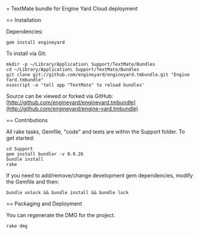 = TextMate bundle for Engine Yard Cloud deployment


== Installation

Dependencies:

    gem install engineyard

To install via Git:

    mkdir -p ~/Library/Application\ Support/TextMate/Bundles
    cd ~/Library/Application\ Support/TextMate/Bundles
    git clone git://github.com/engineyard/engineyard.tmbundle.git "Engine Yard.tmbundle"
    osascript -e 'tell app "TextMate" to reload bundles'

Source can be viewed or forked via GitHub: [http://github.com/engineyard/engineyard.tmbundle](http://github.com/engineyard/engine-yard.tmbundle)


== Contributions

All rake tasks, Gemfile, "code" and tests are within the Support folder. To get started:

    cd Support
    gem install bundler -v 0.9.26
    bundle install
    rake

If you need to add/remove/change development gem dependencies, modify the Gemfile and then:

    bundle unlock && bundle install && bundle lock

== Packaging and Deployment

You can regenerate the DMG for the project:

    rake dmg